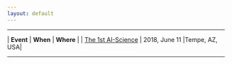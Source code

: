 ```yaml
---
layout: default
---
```


---

| __Event__ | __When__ | __Where__ |
| [The 1st AI-Science]() | 2018, June 11  |Tempe, AZ, USA|

---